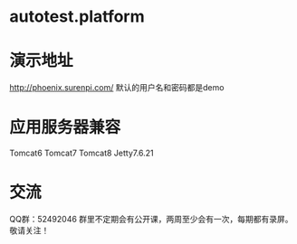 # autotest.platform
# 演示地址
http://phoenix.surenpi.com/
默认的用户名和密码都是demo
# 应用服务器兼容
Tomcat6
Tomcat7
Tomcat8
Jetty7.6.21
# 交流
QQ群：52492046
群里不定期会有公开课，两周至少会有一次，每期都有录屏。敬请关注！